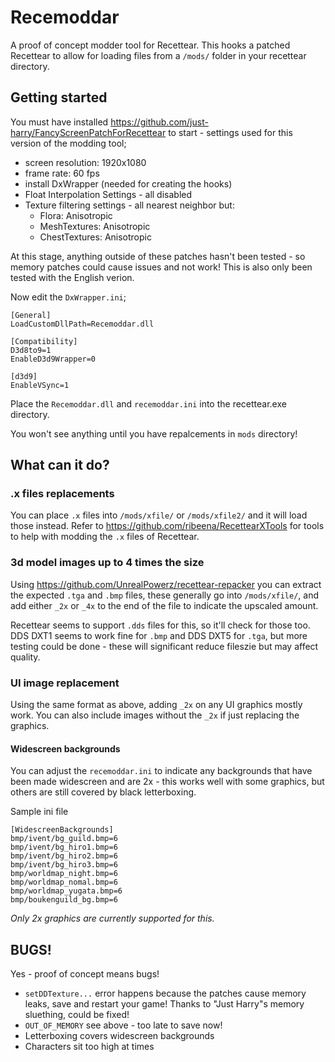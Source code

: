 # Recemoddar
A proof of concept modder tool for Recettear. This hooks a patched Recettear
to allow for loading files from a `/mods/` folder in your recettear directory.

## Getting started
You must have installed https://github.com/just-harry/FancyScreenPatchForRecettear to
start - settings used for this version of the modding tool;
- screen resolution: 1920x1080
- frame rate: 60 fps
- install DxWrapper (needed for creating the hooks)
- Float Interpolation Settings - all disabled
- Texture filtering settings - all nearest neighbor but:
	- Flora: Anisotropic
	- MeshTextures: Anisotropic
	- ChestTextures: Anisotropic

At this stage, anything outside of these patches hasn't been tested - so memory
patches could cause issues and not work! This is also only been tested with
the English verion.

Now edit the `DxWrapper.ini`;
```
[General]
LoadCustomDllPath=Recemoddar.dll

[Compatibility]
D3d8to9=1
EnableD3d9Wrapper=0

[d3d9]
EnableVSync=1
```

Place the `Recemoddar.dll` and `recemoddar.ini` into the recettear.exe directory.

You won't see anything until you have repalcements in `mods` directory!

## What can it do?

### .x files replacements
You can place `.x` files into `/mods/xfile/` or `/mods/xfile2/` and it will
load those instead. Refer to https://github.com/ribeena/RecettearXTools for tools
to help with modding the `.x` files of Recettear.

### 3d model images up to 4 times the size
Using https://github.com/UnrealPowerz/recettear-repacker you can extract the
expected `.tga` and `.bmp` files, these generally go into `/mods/xfile/`,
and add either `_2x` or `_4x` to the end of the file to indicate the upscaled
amount.

Recettear seems to support `.dds` files for this, so it'll check for those too.
DDS DXT1 seems to work fine for `.bmp` and DDS DXT5 for `.tga`, but more testing
could be done - these will significant reduce fileszie but may affect quality.

### UI image replacement
Using the same format as above, adding `_2x` on any UI graphics mostly work.
You can also include images without the `_2x` if just replacing the graphics.

#### Widescreen backgrounds
You can adjust the `recemoddar.ini` to indicate any backgrounds that have
been made widescreen and are 2x - this works well with some graphics,
but others are still covered by black letterboxing.

Sample ini file
```
[WidescreenBackgrounds]
bmp/ivent/bg_guild.bmp=6
bmp/ivent/bg_hiro1.bmp=6
bmp/ivent/bg_hiro2.bmp=6
bmp/ivent/bg_hiro3.bmp=6
bmp/worldmap_night.bmp=6
bmp/worldmap_nomal.bmp=6
bmp/worldmap_yugata.bmp=6
bmp/boukenguild_bg.bmp=6
```
_Only 2x graphics are currently supported for this._

## BUGS!
Yes - proof of concept means bugs!
- `setDDTexture...` error happens because the patches cause memory leaks, save
  and restart your game! Thanks to "Just Harry"s memory sluething, could be fixed!
- `OUT_OF_MEMORY` see above - too late to save now!
- Letterboxing covers widescreen backgrounds
- Characters sit too high at times